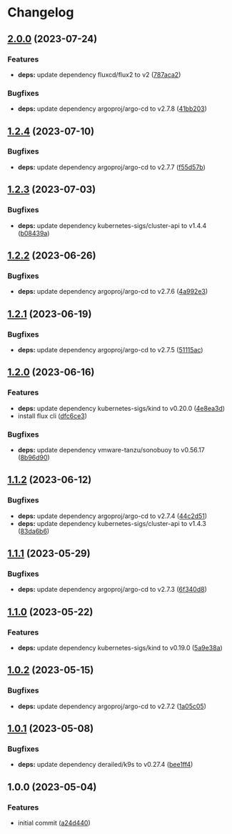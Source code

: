 # Changelog

## [2.0.0](https://github.com/rolehippie/kubetools/compare/v1.2.4...v2.0.0) (2023-07-24)


### Features

* **deps:** update dependency fluxcd/flux2 to v2 ([787aca2](https://github.com/rolehippie/kubetools/commit/787aca217a03c66089a57f981739b3ad5228bd72))


### Bugfixes

* **deps:** update dependency argoproj/argo-cd to v2.7.8 ([41bb203](https://github.com/rolehippie/kubetools/commit/41bb203e9d438c9d70cdb59da6b6ebd23052f485))

## [1.2.4](https://github.com/rolehippie/kubetools/compare/v1.2.3...v1.2.4) (2023-07-10)


### Bugfixes

* **deps:** update dependency argoproj/argo-cd to v2.7.7 ([f55d57b](https://github.com/rolehippie/kubetools/commit/f55d57b534e4370124231857ad7acfa362d7f36a))

## [1.2.3](https://github.com/rolehippie/kubetools/compare/v1.2.2...v1.2.3) (2023-07-03)


### Bugfixes

* **deps:** update dependency kubernetes-sigs/cluster-api to v1.4.4 ([b08439a](https://github.com/rolehippie/kubetools/commit/b08439ac9e6da9f5ee8ad64035ffb14fb31c7222))

## [1.2.2](https://github.com/rolehippie/kubetools/compare/v1.2.1...v1.2.2) (2023-06-26)


### Bugfixes

* **deps:** update dependency argoproj/argo-cd to v2.7.6 ([4a992e3](https://github.com/rolehippie/kubetools/commit/4a992e3dba1891ee06354b0aa9decb11b405bcfe))

## [1.2.1](https://github.com/rolehippie/kubetools/compare/v1.2.0...v1.2.1) (2023-06-19)


### Bugfixes

* **deps:** update dependency argoproj/argo-cd to v2.7.5 ([51115ac](https://github.com/rolehippie/kubetools/commit/51115ac30289dedf02624d545f75a636bf8ff50e))

## [1.2.0](https://github.com/rolehippie/kubetools/compare/v1.1.2...v1.2.0) (2023-06-16)


### Features

* **deps:** update dependency kubernetes-sigs/kind to v0.20.0 ([4e8ea3d](https://github.com/rolehippie/kubetools/commit/4e8ea3dc6c1090081dcae9cf171c8c06f9d4344c))
* install flux cli ([dfc6ce3](https://github.com/rolehippie/kubetools/commit/dfc6ce3baec05c80bd5efadda52937ebfa80e3d2))


### Bugfixes

* **deps:** update dependency vmware-tanzu/sonobuoy to v0.56.17 ([8b96d90](https://github.com/rolehippie/kubetools/commit/8b96d9076b2c8ace1d584fe17e2ac4dde3f7f3cb))

## [1.1.2](https://github.com/rolehippie/kubetools/compare/v1.1.1...v1.1.2) (2023-06-12)


### Bugfixes

* **deps:** update dependency argoproj/argo-cd to v2.7.4 ([44c2d51](https://github.com/rolehippie/kubetools/commit/44c2d51cb2e5f1c62077e2be4195350a9fcde285))
* **deps:** update dependency kubernetes-sigs/cluster-api to v1.4.3 ([83da6b6](https://github.com/rolehippie/kubetools/commit/83da6b69738392efc41616e3706972e289538104))

## [1.1.1](https://github.com/rolehippie/kubetools/compare/v1.1.0...v1.1.1) (2023-05-29)


### Bugfixes

* **deps:** update dependency argoproj/argo-cd to v2.7.3 ([6f340d8](https://github.com/rolehippie/kubetools/commit/6f340d8900a6cb7be0446a4c096cef1892cfdf96))

## [1.1.0](https://github.com/rolehippie/kubetools/compare/v1.0.2...v1.1.0) (2023-05-22)


### Features

* **deps:** update dependency kubernetes-sigs/kind to v0.19.0 ([5a9e38a](https://github.com/rolehippie/kubetools/commit/5a9e38af6c37b5bc28dcc8b014deb56f7ee27936))

## [1.0.2](https://github.com/rolehippie/kubetools/compare/v1.0.1...v1.0.2) (2023-05-15)


### Bugfixes

* **deps:** update dependency argoproj/argo-cd to v2.7.2 ([1a05c05](https://github.com/rolehippie/kubetools/commit/1a05c05527299d530be84b765e2313db3bc2e539))

## [1.0.1](https://github.com/rolehippie/kubetools/compare/v1.0.0...v1.0.1) (2023-05-08)


### Bugfixes

* **deps:** update dependency derailed/k9s to v0.27.4 ([bee1ff4](https://github.com/rolehippie/kubetools/commit/bee1ff4a34f06a1475739a846275772c7675bfcf))

## 1.0.0 (2023-05-04)


### Features

* initial commit ([a24d440](https://github.com/rolehippie/kubetools/commit/a24d44041466c8754d89a89d188b70fbae618621))
